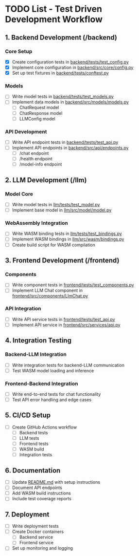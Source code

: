 # TODO List - Test Driven Development Workflow

## 1. Backend Development (/backend)

### Core Setup
- [X] Create configuration tests in [backend/tests/test_config.py](backend/tests/test_config.py)
- [X] Implement core configuration in [backend/src/core/config.py](backend/src/core/config.py)
- [X] Set up test fixtures in [backend/tests/conftest.py](backend/tests/conftest.py)

### Models
- [ ] Write model tests in [backend/tests/test_models.py](backend/tests/test_models.py)
- [ ] Implement data models in [backend/src/models/models.py](backend/src/models/models.py)
  - [ ] ChatRequest model
  - [ ] ChatResponse model
  - [ ] LLMConfig model

### API Development
- [ ] Write API endpoint tests in [backend/tests/test_api.py](backend/tests/test_api.py)
- [ ] Implement API endpoints in [backend/src/api/endpoints.py](backend/src/api/endpoints.py)
  - [ ] /chat endpoint
  - [ ] /health endpoint
  - [ ] /model-info endpoint

## 2. LLM Development (/llm)

### Model Core
- [ ] Write model tests in [llm/tests/test_model.py](llm/tests/test_model.py)
- [ ] Implement base model in [llm/src/model/model.py](llm/src/model/model.py)

### WebAssembly Integration
- [ ] Write WASM binding tests in [llm/tests/test_bindings.py](llm/tests/test_bindings.py)
- [ ] Implement WASM bindings in [llm/src/wasm/bindings.py](llm/src/wasm/bindings.py)
- [ ] Create build script for WASM compilation

## 3. Frontend Development (/frontend)

### Components
- [ ] Write component tests in [frontend/tests/test_components.py](frontend/tests/test_components.py)
- [ ] Implement LLM Chat component in [frontend/src/components/LlmChat.py](frontend/src/components/LlmChat.py)

### API Integration
- [ ] Write API service tests in [frontend/tests/test_api.py](frontend/tests/test_api.py)
- [ ] Implement API service in [frontend/src/services/api.py](frontend/src/services/api.py)

## 4. Integration Testing

### Backend-LLM Integration
- [ ] Write integration tests for backend-LLM communication
- [ ] Test WASM model loading and inference

### Frontend-Backend Integration
- [ ] Write end-to-end tests for chat functionality
- [ ] Test API error handling and edge cases

## 5. CI/CD Setup
- [ ] Create GitHub Actions workflow
  - [ ] Backend tests
  - [ ] LLM tests
  - [ ] Frontend tests
  - [ ] WASM build
  - [ ] Integration tests

## 6. Documentation
- [ ] Update [README.md](README.md) with setup instructions
- [ ] Document API endpoints
- [ ] Add WASM build instructions
- [ ] Include test coverage reports

## 7. Deployment
- [ ] Write deployment tests
- [ ] Create Docker containers
  - [ ] Backend service
  - [ ] Frontend service
- [ ] Set up monitoring and logging